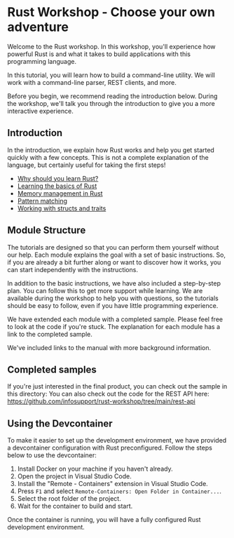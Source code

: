 # Rust Workshop - Choose your own adventure

Welcome to the Rust workshop. In this workshop, you'll experience how powerful Rust is and what it
takes to build applications with this programming language.

In this tutorial, you will learn how to build a command-line utility. We will work with a command-line parser,
REST clients, and more.

Before you begin, we recommend reading the introduction below. During the workshop, we'll talk you through the
introduction to give you a more interactive experience.

## Introduction

In the introduction, we explain how Rust works and help you get started quickly with a few concepts. This is not a
complete explanation of the language, but certainly useful for taking the first steps!

- [Why should you learn Rust?](docs/introduction/01-why-should-you-learn-rust.md)
- [Learning the basics of Rust](docs/introduction/02-learning-the-basics-of-rust.md)
- [Memory management in Rust](docs/introduction/03-memory-management-in-rust.md)
- [Pattern matching](docs/introduction/04-pattern-matching.md)
- [Working with structs and traits](docs/introduction/05-working-with-structs-and-traits.md)

## Module Structure

The tutorials are designed so that you can perform them yourself without our help. Each module explains the goal 
with a set of basic instructions. So, if you are already a bit further along or want to discover how it
works, you can start independently with the instructions.

In addition to the basic instructions, we have also included a step-by-step plan. You can follow this to get more
support while learning. We are available during the workshop to help you with questions, so the tutorials should 
be easy to follow, even if you have little programming experience.

We have extended each module with a completed sample. Please feel free to look at the code if you're stuck. 
The explanation for each module has a link to the completed sample.

We've included links to the manual with more background information.

## Completed samples

If you're just interested in the final product, you can check out the sample in this directory:
You can also check out the code for the REST API here: https://github.com/infosupport/rust-workshop/tree/main/rest-api

## Using the Devcontainer

To make it easier to set up the development environment, we have provided a devcontainer configuration with Rust preconfigured. Follow the steps below to use the devcontainer:

1. Install Docker on your machine if you haven't already.
2. Open the project in Visual Studio Code.
3. Install the "Remote - Containers" extension in Visual Studio Code.
4. Press `F1` and select `Remote-Containers: Open Folder in Container...`.
5. Select the root folder of the project.
6. Wait for the container to build and start.

Once the container is running, you will have a fully configured Rust development environment.
